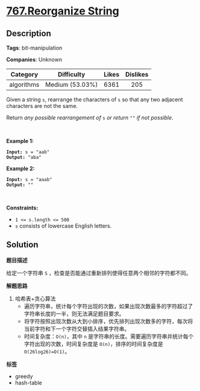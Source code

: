 # [767.Reorganize String](https://leetcode.com/problems/reorganize-string/description/)

## Description

**Tags**: bit-manipulation

**Companies**: Unknown

|  Category  |   Difficulty    | Likes | Dislikes |
| :--------: | :-------------: | :---: | :------: |
| algorithms | Medium (53.03%) | 6361  |   205    |

<p>Given a string <code>s</code>, rearrange the characters of <code>s</code> so that any two adjacent characters are not the same.</p>
<p>Return <em>any possible rearrangement of</em> <code>s</code> <em>or return</em> <code>&quot;&quot;</code> <em>if not possible</em>.</p>
<p>&nbsp;</p>
<p><strong class="example">Example 1:</strong></p>
<pre><code><strong>Input:</strong> s = "aab"
<strong>Output:</strong> "aba"</code></pre><p><strong class="example">Example 2:</strong></p>
<pre><code><strong>Input:</strong> s = "aaab"
<strong>Output:</strong> ""</code></pre>
<p>&nbsp;</p>
<p><strong>Constraints:</strong></p>
<ul>
  <li><code>1 &lt;= s.length &lt;= 500</code></li>
  <li><code>s</code> consists of lowercase English letters.</li>
</ul>

## Solution

**题目描述**

给定一个字符串 `S` ，检查是否能通过重新排列使得任意两个相邻的字符都不同。

**解题思路**

1. 哈希表+贪心算法
   - 遍历字符串，统计每个字符出现的次数，如果出现次数最多的字符超过了字符串长度的一半，则无法满足题目要求。
   - 将字符按照出现次数从大到小排序，优先排列出现次数多的字符，每次将当前字符和下一个字符交替插入结果字符串。
   - 时间复杂度：`O(n)`，其中 `n` 是字符串的长度。需要遍历字符串并统计每个字符出现的次数，时间复杂度是 `O(n)`，排序的时间复杂度是 `O(26log26)=O(1)`。

**标签**

- greedy
- hash-table
